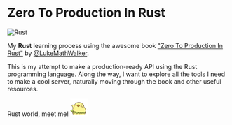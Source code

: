 # Zero To Production In Rust

![Rust](https://upload.wikimedia.org/wikipedia/commons/thumb/2/20/Rustacean-orig-noshadow.svg/220px-Rustacean-orig-noshadow.svg.png)

My **Rust** learning process using the awesome
book ["Zero To Production In Rust"](https://github.com/LukeMathWalker/zero-to-production)
by [@LukeMathWalker](https://github.com/LukeMathWalker).

This is my attempt to make a production-ready API using the Rust programming language. Along the way, I want to explore
all the tools I need to make a cool server, naturally moving through the book and other useful resources.

Rust world, meet me! <img src="./excited.gif" width="40" height="40" />